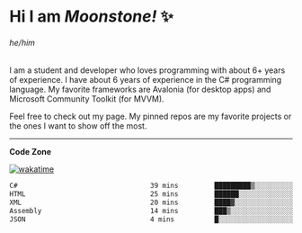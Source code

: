 
<!--
**MoonstoneStudios/MoonstoneStudios** is a ✨ _special_ ✨ repository because its `README.md` (this file) appears on your GitHub profile.

Here are some ideas to get you started:

- 🔭 I’m currently working on ...
- 🌱 I’m currently learning ...
- 👯 I’m looking to collaborate on ...
- 🤔 I’m looking for help with ...
- 💬 Ask me about ...
- 📫 How to reach me: ...
- 😄 Pronouns: ...
- ⚡ Fun fact: ...
-->

# Hi I am _Moonstone!_  ✨
###### he/him

I am a student and developer who loves programming with about 6+ years of experience. 
I have about 6 years of experience in the C# programming language. 
My favorite frameworks are Avalonia (for desktop apps) and Microsoft Community Toolkit (for MVVM).

Feel free to check out my page. My pinned repos are my favorite projects or the ones I want to show off the most. 

---

**Code Zone**


[![wakatime](https://wakatime.com/badge/user/35c755da-7226-42ef-89f9-892c03fbcf7e.svg?style=for-the-badge)](https://wakatime.com/@35c755da-7226-42ef-89f9-892c03fbcf7e)
<!--START_SECTION:waka-->

```txt
C#                                 39 mins         █████████▒░░░░░░░░░░░░░░░   36.91 %
HTML                               25 mins         ██████░░░░░░░░░░░░░░░░░░░   23.92 %
XML                                20 mins         ████▓░░░░░░░░░░░░░░░░░░░░   19.09 %
Assembly                           14 mins         ███▒░░░░░░░░░░░░░░░░░░░░░   13.96 %
JSON                               4 mins          █░░░░░░░░░░░░░░░░░░░░░░░░   03.92 %
```

<!--END_SECTION:waka-->
